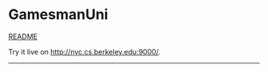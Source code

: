 # GamesmanUni

[README](https://www.notion.so/penguinlay/uni-doc-206603f433964d9ebe428727ab10892c)

Try it live on http://nyc.cs.berkeley.edu:9000/.

---
